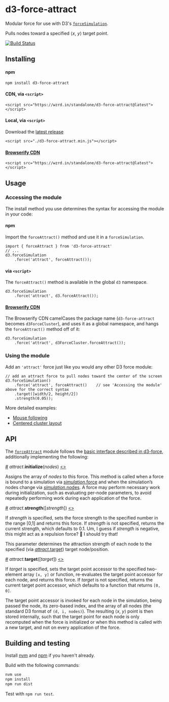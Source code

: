 # d3-force-attract

Modular force for use with D3's [`forceSimulation`](https://github.com/d3/d3-force#forceSimulation).

Pulls nodes toward a specified ⟨*x*, *y*⟩ target point.

[![Build Status](https://travis-ci.org/ericsoco/d3-force-attract.svg?branch=master)](https://travis-ci.org/ericsoco/d3-force-attract)


## Installing

#### npm

`npm install d3-force-attract`

#### CDN, via `<script>`

`<script src="https://wzrd.in/standalone/d3-force-attract@latest"></script>`

#### Local, via `<script>`

Download the [latest release](https://github.com/ericsoco/d3-force-attract/releases/latest)

`<script src="./d3-force-attract.min.js"></script>`

#### [Browserify CDN](http://wzrd.in/)

`<script src="https://wzrd.in/standalone/d3-force-attract@latest"></script>`


## Usage

### Accessing the module

The install method you use determines the syntax for accessing the module in your code:

#### npm

Import the `forceAttract()` method and use it in a `forceSimulation`.

```
import { forceAttract } from 'd3-force-attract'
// ...
d3.forceSimulation
	.force('attract', forceAttract());
```

#### via `<script>`

The `forceAttract()` method is available in the global `d3` namespace.

```
d3.forceSimulation
	.force('attract', d3.forceAttract());
```

#### [Browserify CDN](http://wzrd.in/)

The Browserify CDN camelCases the package name (`d3-force-attract` becomes `d3ForceCluster`), and uses it as a global namespace, and hangs the `forceAttract()` method off of it:

```
d3.forceSimulation
	.force('attract', d3ForceCluster.forceAttract());
```

### Using the module

Add an `'attract'` force just like you would any other D3 force module:

```
// add an attract force to pull nodes toward the center of the screen
d3.forceSimulation()
	.force('attract', forceAttract()	// see 'Accessing the module' above for the correct syntax
    .target([width/2, height/2])
    .strength(0.05));

```

More detailed examples:
- [Mouse following](http://bl.ocks.org)
- [Centered cluster layout](http://bl.ocks.org)


## API

The [`forceAttract`](https://github.com/ericsoco/d3-force-attract/blob/master/lib/forceAttract.js) module follows the [basic interface described in d3-force](https://github.com/d3/d3-force/blob/master/README.md#forces), additionally implementing the following:

<a name="attract_initialize" href="#attract_initialize">#</a> <i>attract</i>.<b>initialize</b>(<i>nodes</i>) [<>](https://github.com/ericsoco/d3-force-attract/blob/master/lib/forceAttract.js#L20 "Source")

Assigns the array of *nodes* to this force. This method is called when a force is bound to a simulation via [*simulation*.force](https://github.com/d3/d3-force/blob/master/README.md#simulation_force) and when the simulation’s nodes change via [*simulation*.nodes](https://github.com/d3/d3-force/blob/master/README.md#simulation_nodes). A force may perform necessary work during initialization, such as evaluating per-node parameters, to avoid repeatedly performing work during each application of the force.

<a name="attract_strength" href="#attract_strength">#</a> <i>attract</i>.<b>strength</b>([<i>strength</i>]) [<>](https://github.com/ericsoco/d3-force-attract/blob/master/lib/forceAttract.js#L33 "Source")

If *strength* is specified, sets the force strength to the specified number in the range [0,1] and returns this force. If *strength* is not specified, returns the current strength, which defaults to 0.1. Um, I guess if *strength* is negative, this might act as a repulsion force? 🤔 I should try that!

This parameter determines the attraction strength of each node to the specified (via [*attract*.target](#attract_target)) target node/position.

<a name="attract_target" href="#attract_target">#</a> <i>attract</i>.<b>target</b>([<i>target</i>]) [<>](https://github.com/ericsoco/d3-force-attract/blob/master/lib/forceAttract.js#L37 "Source")

If *target* is specified, sets the target point accessor to the specified two-element array `[x, y]` or function, re-evaluates the target point accessor for each node, and returns this force. If *target* is not specified, returns the current target point accessor, which defaults to a function that returns `[0, 0]`.

The target point accessor is invoked for each node in the simulation, being passed the node, its zero-based index, and the array of all nodes (the standard D3 format of `(d, i, nodes)`). The resulting ⟨*x*, *y*⟩ point is then stored internally, such that the target point for each node is only recomputed when the force is initialized or when this method is called with a new target, and not on every application of the force.


## Building and testing

Install [nvm](http://nvm.sh) and [npm](http://npmjs.com) if you haven't already.

Build with the following commands:

```bash
nvm use
npm install
npm run dist
```

Test with `npm run test`.
